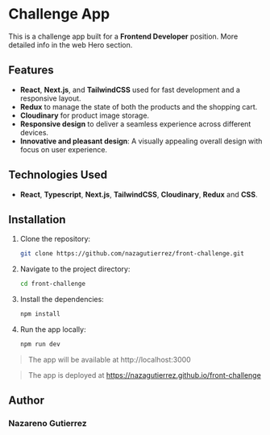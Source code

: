 # Challenge App

This is a challenge app built for a **Frontend Developer** position.
More detailed info in the web Hero section.

## Features

- **React**, **Next.js**, and **TailwindCSS** used for fast development and a responsive layout.
- **Redux** to manage the state of both the products and the shopping cart.
- **Cloudinary** for product image storage.
- **Responsive design** to deliver a seamless experience across different devices.
- **Innovative and pleasant design**: A visually appealing overall design with focus on user experience.

## Technologies Used

- **React**, **Typescript**, **Next.js**, **TailwindCSS**, **Cloudinary**, **Redux** and **CSS**.

## Installation

1. Clone the repository:
   ```bash
   git clone https://github.com/nazagutierrez/front-challenge.git
2. Navigate to the project directory:
   ```bash
   cd front-challenge
4. Install the dependencies:
   ```bash
   npm install
5. Run the app locally:
   ```bash
   npm run dev
  > The app will be available at http://localhost:3000

  > The app is deployed at https://nazagutierrez.github.io/front-challenge


## Author
### **Nazareno Gutierrez**
